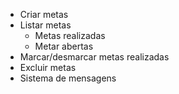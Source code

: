 - Criar metas
- Listar metas
    - Metas realizadas
    - Metar abertas
- Marcar/desmarcar metas realizadas
- Excluir metas
- Sistema de mensagens